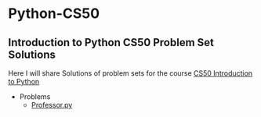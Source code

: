 # Python-CS50
## Introduction to Python CS50 Problem Set Solutions

Here I will share Solutions of problem sets for the course [CS50 Introduction to Python](https://cs50.harvard.edu/python/2022/)

* Problems
  * [Professor.py](https://cs50.harvard.edu/python/2022/psets/4/professor/)

